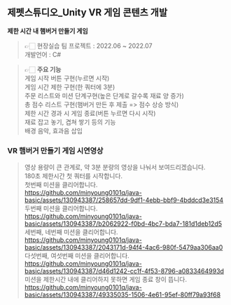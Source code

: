 ## 제펫스튜디오_Unity VR 게임 콘텐츠 개발
**제한 시간 내 햄버거 만들기 게임**

> 👉🏻 현장실습 팀 프로젝트 : 2022.06 ~ 2022.07 <br />
> 개발언어 : C#<br />

> 👉🏻 **주요 기능** <br />
>  게임 시작 버튼 구현(누르면 시작) <br />
>  게임 시간 제한 구현(한 쿼터에 3분) <br />
>  주문 리스트와 미션 단계구현(높은 단계로 갈수록 재료 양 증가) <br />
>  총 점수 리스트 구현(햄버거 만든 후 제출 => 점수 상승 방식) <br />
>  제한 시간 경과 시 게임 종료(버튼 누르면 다시 시작) <br />
>  재료 잡고 놓기, 겹쳐 쌓기 등의 기능 <br />
>  배경 음악, 효과음 삽입 <br />

### VR 햄버거 만들기 게임 시연영상 <br />
>  영상 용량이 큰 관계로, 약 3분 분량의 영상을 나눠서 보여드리겠습니다. <br />
>  180초 제한시간 첫 쿼터를 시작합니다. <br />
>  첫번째 미션을 클리어합니다. <br />
https://github.com/minyoung0101q/java-basic/assets/130943387/258657dd-9df1-4ebb-bbf9-4bddcd3e3154
> <br />
>  두번째 미션을 클리어합니다. <br />
https://github.com/minyoung0101q/java-basic/assets/130943387/b2062922-f0bd-4bc7-bda7-181d1deb12d5
> <br />
>  세번째, 네번째 미션을 클리어합니다. <br />
https://github.com/minyoung0101q/java-basic/assets/130943387/2043171d-94f4-4ac6-980f-5479aa306aa0
> <br />
>  다섯번째, 여섯번째 미션을 클리어합니다. <br />
https://github.com/minyoung0101q/java-basic/assets/130943387/d46d1242-cc1f-4f53-8796-a0833464993d
>  미션을 제한시간 내에 클리어하지 못하면 게임 종료 창이 뜹니다. <br />
https://github.com/minyoung0101q/java-basic/assets/130943387/49335035-1506-4e61-95ef-80ff79a93f68
